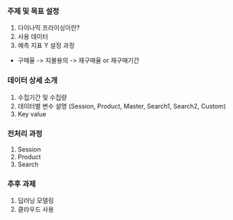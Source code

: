 ### 주제 및 목표 설정
1. 다이나믹 프라이싱이란?
2. 사용 데이터
3. 예측 지표 Y 설정 과정
- 구매율 -> 지불용의 -> 재구매율 or 재구매기간

### 데이터 상세 소개
1. 수집기간 및 수집량
2. 데이터별 변수 설명 (Session, Product, Master, Search1, Search2, Custom)
3. Key value

### 전처리 과정
1. Session
2. Product
3. Search

### 추후 과제
1. 딥러닝 모델링
2. 클라우드 사용 
